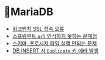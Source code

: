 # 🦦MariaDB
- [워크벤치 SSL 접속 오류](./mariadb-ssl.md)
- [스프링부트 `url` 인식하지 못하는 문제점](./datasource-error.md)
- [스키마, 프로시저 파일 실행 안되는 문제](./mariadb-sql.md)
- [DB INSERT 시 `Duplicate` 키 에러 발생](./duplicate.md)
